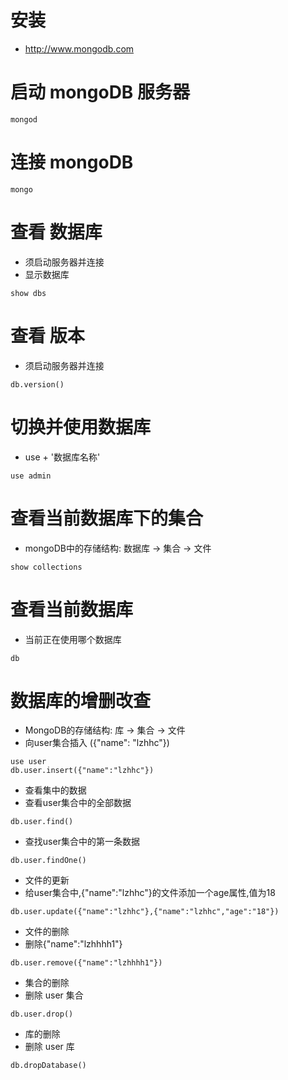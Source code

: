 # 安装
  + http://www.mongodb.com

# 启动 mongoDB 服务器
```
mongod
```

# 连接 mongoDB
```
mongo
```

# 查看 数据库
  + 须启动服务器并连接
  + 显示数据库
```
show dbs
```

# 查看 版本
  + 须启动服务器并连接
```
db.version()
```

# 切换并使用数据库
  + use + '数据库名称'
```
use admin
```

# 查看当前数据库下的集合
  + mongoDB中的存储结构: 数据库 -> 集合 -> 文件
```
show collections
```

# 查看当前数据库
  + 当前正在使用哪个数据库
```
db
```

# 数据库的增删改查
  - MongoDB的存储结构: 库 -> 集合 -> 文件
  - 向user集合插入 ({"name": "lzhhc"})
```
use user
db.user.insert({"name":"lzhhc"})
```
  - 查看集中的数据
  - 查看user集合中的全部数据
```
db.user.find()
```
  - 查找user集合中的第一条数据
```
db.user.findOne()
```
  - 文件的更新
  - 给user集合中,{"name":"lzhhc"}的文件添加一个age属性,值为18
```
db.user.update({"name":"lzhhc"},{"name":"lzhhc","age":"18"})
```
  - 文件的删除
  - 删除{"name":"lzhhhh1"}
```
db.user.remove({"name":"lzhhhh1"})
```
  - 集合的删除
  - 删除 user 集合
```
db.user.drop()
```
  - 库的删除
  - 删除 user 库
```
db.dropDatabase()
```








